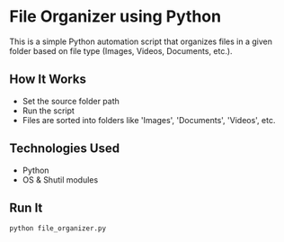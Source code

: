 # File Organizer using Python

This is a simple Python automation script that organizes files in a given folder based on file type (Images, Videos, Documents, etc.).

## How It Works
- Set the source folder path
- Run the script
- Files are sorted into folders like 'Images', 'Documents', 'Videos', etc.

## Technologies Used
- Python
- OS & Shutil modules

## Run It
```bash
python file_organizer.py

